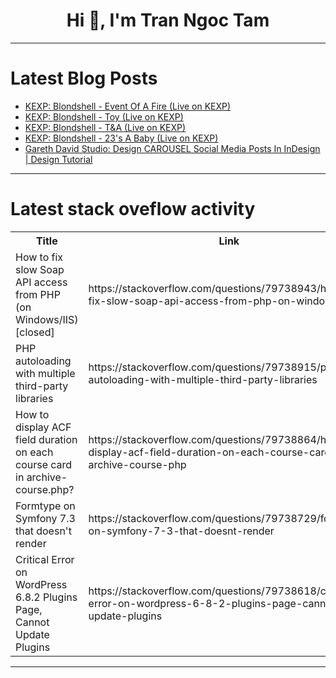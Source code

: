 <h1 align="center">Hi 👋, I'm Tran Ngoc Tam</h1>

---

# Latest Blog Posts 
<!-- BLOG-POST-LIST:START -->
- [KEXP: Blondshell - Event Of A Fire &lpar;Live on KEXP&rpar;](https://dev.to/music_youtube/kexp-blondshell-event-of-a-fire-live-on-kexp-5a21)
- [KEXP: Blondshell - Toy &lpar;Live on KEXP&rpar;](https://dev.to/music_youtube/kexp-blondshell-toy-live-on-kexp-1enm)
- [KEXP: Blondshell - T&amp;A &lpar;Live on KEXP&rpar;](https://dev.to/music_youtube/kexp-blondshell-ta-live-on-kexp-286h)
- [KEXP: Blondshell - 23&#39;s A Baby &lpar;Live on KEXP&rpar;](https://dev.to/music_youtube/kexp-blondshell-23s-a-baby-live-on-kexp-3bel)
- [Gareth David Studio: Design CAROUSEL Social Media Posts In InDesign | Design Tutorial](https://dev.to/design_youtube/gareth-david-studio-design-carousel-social-media-posts-in-indesign-design-tutorial-326e)
<!-- BLOG-POST-LIST:END -->

---

# Latest stack oveflow activity
<table>
  <tr><th>Title</th><th>Link</th></tr>
  <!-- STACKOVERFLOW:START --><tr><td>How to fix slow Soap API access from PHP &lpar;on Windows/IIS&rpar; [closed]</td><td>https://stackoverflow.com/questions/79738943/how-to-fix-slow-soap-api-access-from-php-on-windows-iis</td></tr><tr><td>PHP autoloading with multiple third-party libraries</td><td>https://stackoverflow.com/questions/79738915/php-autoloading-with-multiple-third-party-libraries</td></tr><tr><td>How to display ACF field duration on each course card in archive-course.php?</td><td>https://stackoverflow.com/questions/79738864/how-to-display-acf-field-duration-on-each-course-card-in-archive-course-php</td></tr><tr><td>Formtype on Symfony 7.3 that doesn&#39;t render</td><td>https://stackoverflow.com/questions/79738729/formtype-on-symfony-7-3-that-doesnt-render</td></tr><tr><td>Critical Error on WordPress 6.8.2 Plugins Page, Cannot Update Plugins</td><td>https://stackoverflow.com/questions/79738618/critical-error-on-wordpress-6-8-2-plugins-page-cannot-update-plugins</td></tr><!-- STACKOVERFLOW:END -->
</table>

---


